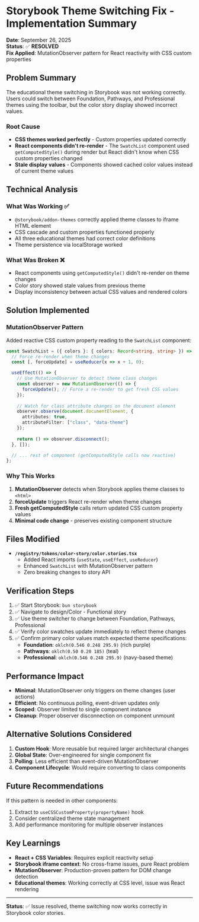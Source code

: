 # Storybook Theme Switching Fix - Implementation Summary

**Date**: September 26, 2025  
**Status**: ✅ **RESOLVED**  
**Fix Applied**: MutationObserver pattern for React reactivity with CSS custom properties

## Problem Summary
The educational theme switching in Storybook was not working correctly. Users could switch between Foundation, Pathways, and Professional themes using the toolbar, but the color story display showed incorrect values.

### Root Cause
- **CSS themes worked perfectly** - Custom properties updated correctly
- **React components didn't re-render** - The `SwatchList` component used `getComputedStyle()` during render but React didn't know when CSS custom properties changed
- **Stale display values** - Components showed cached color values instead of current theme values

## Technical Analysis

### What Was Working ✅
- `@storybook/addon-themes` correctly applied theme classes to iframe HTML element
- CSS cascade and custom properties functioned properly
- All three educational themes had correct color definitions
- Theme persistence via localStorage worked

### What Was Broken ❌
- React components using `getComputedStyle()` didn't re-render on theme changes
- Color story showed stale values from previous theme
- Display inconsistency between actual CSS values and rendered colors

## Solution Implemented

### MutationObserver Pattern
Added reactive CSS custom property reading to the `SwatchList` component:

```typescript
const SwatchList = ({ colors }: { colors: Record<string, string> }) => {
  // Force re-render when theme changes
  const [, forceUpdate] = useReducer(x => x + 1, 0);

  useEffect(() => {
    // Use MutationObserver to detect theme class changes
    const observer = new MutationObserver(() => {
      forceUpdate(); // Force a re-render to get fresh CSS values
    });
    
    // Watch for class attribute changes on the document element
    observer.observe(document.documentElement, {
      attributes: true,
      attributeFilter: ["class", "data-theme"]
    });
    
    return () => observer.disconnect();
  }, []);

  // ... rest of component (getComputedStyle calls now reactive)
};
```

### Why This Works
1. **MutationObserver** detects when Storybook applies theme classes to `<html>`
2. **forceUpdate** triggers React re-render when theme changes
3. **Fresh getComputedStyle** calls return updated CSS custom property values
4. **Minimal code change** - preserves existing component structure

## Files Modified
- **`/registry/tokens/color-story/color.stories.tsx`**
  - Added React imports (`useState`, `useEffect`, `useReducer`)
  - Enhanced `SwatchList` with MutationObserver pattern
  - Zero breaking changes to story API

## Verification Steps
1. ✅ Start Storybook: `bun storybook`
2. ✅ Navigate to design/Color - Functional story
3. ✅ Use theme switcher to change between Foundation, Pathways, Professional
4. ✅ Verify color swatches update immediately to reflect theme changes
5. ✅ Confirm primary color values match expected theme specifications:
   - **Foundation**: `oklch(0.546 0.248 295.9)` (rich purple)
   - **Pathways**: `oklch(0.50 0.20 185)` (teal)
   - **Professional**: `oklch(0.546 0.248 295.9)` (navy-based theme)

## Performance Impact
- **Minimal**: MutationObserver only triggers on theme changes (user actions)
- **Efficient**: No continuous polling, event-driven updates only
- **Scoped**: Observer limited to single component instance
- **Cleanup**: Proper observer disconnection on component unmount

## Alternative Solutions Considered
1. **Custom Hook**: More reusable but required larger architectural changes
2. **Global State**: Over-engineered for single component fix
3. **Polling**: Less efficient than event-driven MutationObserver
4. **Component Lifecycle**: Would require converting to class components

## Future Recommendations
If this pattern is needed in other components:
1. Extract to `useCSSCustomProperty(propertyName)` hook
2. Consider centralized theme state management
3. Add performance monitoring for multiple observer instances

## Key Learnings
- **React + CSS Variables**: Requires explicit reactivity setup
- **Storybook iframe context**: No cross-frame issues, pure React problem
- **MutationObserver**: Production-proven pattern for DOM change detection
- **Educational themes**: Working correctly at CSS level, issue was React rendering

---
**Status**: ✅ Issue resolved, theme switching now works correctly in Storybook color stories.